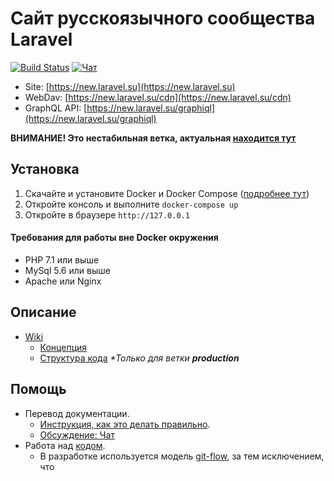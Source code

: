 # Сайт русскоязычного сообщества Laravel

[![Build Status](https://travis-ci.org/LaravelRUS/laravel.ru.svg?branch=feature-laravel-5.4)](https://travis-ci.org/LaravelRUS/laravel.ru)
[![Чат](https://badges.gitter.im/gitterHQ/gitter.png)](https://gitter.im/LaravelRUS/laravel.ru)

- Site: [https://new.laravel.su](https://new.laravel.su)
- WebDav: [https://new.laravel.su/cdn](https://new.laravel.su/cdn)
- GraphQL API: [https://new.laravel.su/graphiql](https://new.laravel.su/graphiql)

**ВНИМАНИЕ! Это нестабильная ветка, актуальная [находится тут](https://github.com/LaravelRUS/laravel.ru/tree/production)**

## Установка

1. Скачайте и установите Docker и Docker Compose ([подробнее тут](./docker/README.md))
2. Откройте консоль и выполните `docker-compose up`
3. Откройте в браузере `http://127.0.0.1`

#### Требования для работы вне Docker окружения

- PHP 7.1 или выше
- MySql 5.6 или выше
- Apache или Nginx

## Описание

- [Wiki](https://github.com/LaravelRUS/laravel.ru/wiki)
  - [Концепция](https://github.com/LaravelRUS/laravel.ru/wiki/%D0%9A%D0%BE%D0%BD%D1%86%D0%B5%D0%BF%D1%86%D0%B8%D1%8F-%D1%81%D0%B0%D0%B9%D1%82%D0%B0)
  - [Структура кода](https://github.com/LaravelRUS/laravel.ru/wiki/%D0%A1%D1%82%D1%80%D1%83%D0%BA%D1%82%D1%83%D1%80%D0%B0-%D0%BA%D0%BE%D0%B4%D0%B0) _\*Только для ветки **production**_
   
## Помощь
   
- Перевод документации. 
  - [Инструкция, как это делать правильно](http://sharedstation.net/articles/rus-documentation-contribution-guide).
  - [Обсуждение: Чат](https://gitter.im/LaravelRUS/docs)
- Работа над [кодом](https://trello.com/b/lDqJrw8x/-). 
  - В разработке используется модель [git-flow](https://www.atlassian.com/ja/git/workflows/pageSections/00/contentFullWidth/0/tabs/02/pageSections/010/contentFullWidth/0/content_files/file0/document/git-workflow-release-cycle-4maintenance.png), за тем исключением, что 
